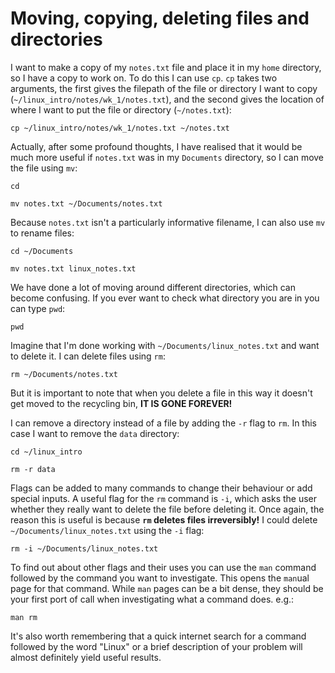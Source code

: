 # Moving, copying, deleting files and directories

I want to make a copy of my `notes.txt` file and place it in my `home` directory, so I have a copy to work on. To do this I can use `cp`. `cp` takes two arguments, the first gives the filepath of the file or directory I want to copy (`~/linux_intro/notes/wk_1/notes.txt`), and the second gives the location of where I want to put the file or directory (`~/notes.txt`):

```
cp ~/linux_intro/notes/wk_1/notes.txt ~/notes.txt
```

Actually, after some profound thoughts, I have realised that it would be much more useful if `notes.txt` was in my `Documents` directory, so I can move the file using `mv`:

```
cd

mv notes.txt ~/Documents/notes.txt
```

Because `notes.txt` isn't a particularly informative filename, I can also use `mv` to rename files:

```
cd ~/Documents

mv notes.txt linux_notes.txt
```

We have done a lot of moving around different directories, which can become confusing. If you ever want to check what directory you are in you can type `pwd`:

```
pwd
```

Imagine that I'm done working with `~/Documents/linux_notes.txt` and want to delete it. I can delete files using `rm`:

```
rm ~/Documents/notes.txt
```

But it is important to note that when you delete a file in this way it doesn't get moved to the recycling bin, __IT IS GONE FOREVER!__

I can remove a directory instead of a file by adding the `-r` flag to `rm`. In this case I want to remove the `data` directory:

```
cd ~/linux_intro

rm -r data
```

Flags can be added to many commands to change their behaviour or add special inputs. A useful flag for the `rm` command is `-i`, which asks the user whether they really want to delete the file before deleting it. Once again, the reason this is useful is because __`rm` deletes files irreversibly!__ I could delete `~/Documents/linux_notes.txt` using the `-i` flag:

```
rm -i ~/Documents/linux_notes.txt
```

To find out about other flags and their uses you can use the `man` command followed by the command you want to investigate. This opens the `man`ual page for that command. While `man` pages can be a bit dense, they should be your first port of call when investigating what a command does. e.g.:

```
man rm
```

It's also worth remembering that a quick internet search for a command followed by the word "Linux" or a brief description of your problem will almost definitely yield useful results.
